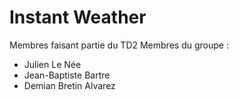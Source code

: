 # Instant Weather 
Membres faisant partie du TD2
Membres du groupe :
- Julien Le Née
- Jean-Baptiste Bartre
- Demian Bretin Alvarez
